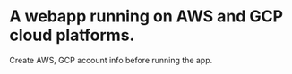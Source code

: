 # A webapp running on AWS and GCP cloud platforms.

Create AWS, GCP account info before running the app.
